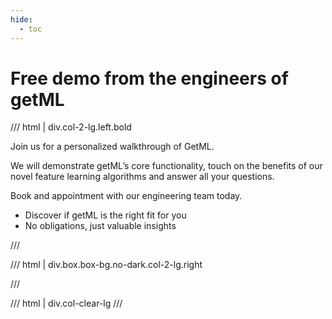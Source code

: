 ```yaml
---
hide:
  - toc
---
```


# **Free demo from the engineers of getML**

/// html | div.col-2-lg.left.bold

Join us for a personalized walkthrough of GetML.

We will demonstrate getML’s core functionality, touch on the benefits of our novel feature learning algorithms and answer all your questions.

Book and appointment with our engineering team today.

- Discover if getML is the right fit for you
- No obligations, just valuable insights

///


/// html | div.box.box-bg.no-dark.col-2-lg.right

<script charset="utf-8" type="text/javascript" src="//js-eu1.hsforms.net/forms/embed/v2.js"></script>
<script>
  hbspt.forms.create({
    region: "eu1",
    portalId: "144938854",
    formId: "1fa77de0-bbb2-4dd9-ac53-5954ff398980"
  });
</script>

///

/// html | div.col-clear-lg
///
